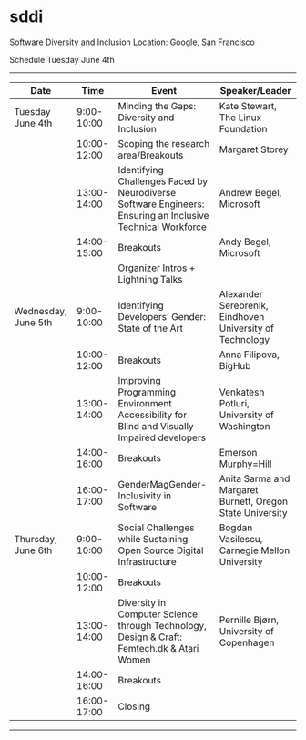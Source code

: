# sddi
Software Diversity and Inclusion
Location: Google, San Francisco

Schedule  Tuesday June 4th

---

| Date | Time | Event | Speaker/Leader | 
| ---- | ---- | ----- | ---------------| 
| Tuesday June 4th | 9:00-10:00 | Minding the Gaps: Diversity and Inclusion | Kate Stewart, The Linux Foundation  | 
| | 10:00-12:00 | Scoping the research area/Breakouts | Margaret Storey |
| | 13:00-14:00 | Identifying Challenges Faced by Neurodiverse Software Engineers: Ensuring an Inclusive Technical Workforce | Andrew Begel, Microsoft |
| | 14:00-15:00 | Breakouts | Andy Begel, Microsoft | 
| | | Organizer Intros + Lightning Talks | |
| Wednesday, June 5th | 9:00-10:00 | Identifying Developers’ Gender: State of the Art | Alexander Serebrenik, Eindhoven University of Technology |
| | 10:00-12:00 | Breakouts | Anna Filipova, BigHub | 
| | 13:00-14:00 | Improving Programming Environment Accessibility for Blind and Visually Impaired developers | Venkatesh Potluri, University of Washington |
| | 14:00-16:00 | Breakouts | Emerson Murphy=Hill | 
| | 16:00-17:00 | GenderMagGender-Inclusivity in Software | Anita Sarma and Margaret Burnett, Oregon State University |
| Thursday, June 6th | 9:00-10:00 | Social Challenges while Sustaining Open Source Digital Infrastructure | Bogdan Vasilescu, Carnegie Mellon University |
| | 10:00-12:00 | Breakouts | |
| | 13:00-14:00 | Diversity in Computer Science through Technology, Design & Craft: Femtech.dk & Atari Women | Pernille Bjørn, University of Copenhagen | 
| | 14:00-16:00 | Breakouts | | 
| | 16:00-17:00 | Closing | |


---


